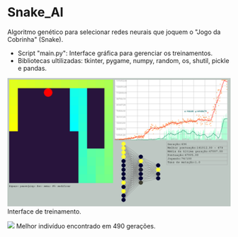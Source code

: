 # Snake_AI
Algoritmo genético para selecionar redes neurais que joquem o "Jogo da Cobrinha" (Snake).

- Script "main.py": Interface gráfica para gerenciar os treinamentos.
- Bibliotecas ultilizadas: tkinter, pygame, numpy, random, os, shutil, pickle e pandas.

![](images/Img1.png)
Interface de treinamento.

![](images/video1.gif)
Melhor indivíduo encontrado em 490 gerações.
